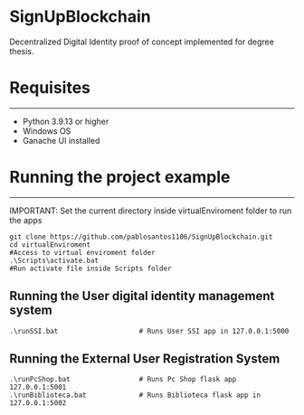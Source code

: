 # SignUpBlockchain
Decentralized Digital Identity proof of concept implemented for degree thesis. 

# Requisites
---------------------------------------------------------------------
* Python 3.9.13 or higher
* Windows OS
* Ganache UI installed

# Running the project example
---------------------------------------------------------------------
IMPORTANT: Set the current directory inside virtualEnviroment folder to run the apps

	git clone https://github.com/pablosantos1106/SignUpBlockchain.git    
	cd virtualEnviroment                                                  #Access to virtual enviroment folder
	.\Scripts\activate.bat                                                #Run activate file inside Scripts folder

## Running the User digital identity management system

	.\runSSI.bat					# Runs User SSI app in 127.0.0.1:5000
    
## Running the External User Registration System 
       
	.\runPcShop.bat					# Runs Pc Shop flask app 127.0.0.1:5001
	.\runBiblioteca.bat				# Runs Biblioteca flask app in 127.0.0.1:5002

